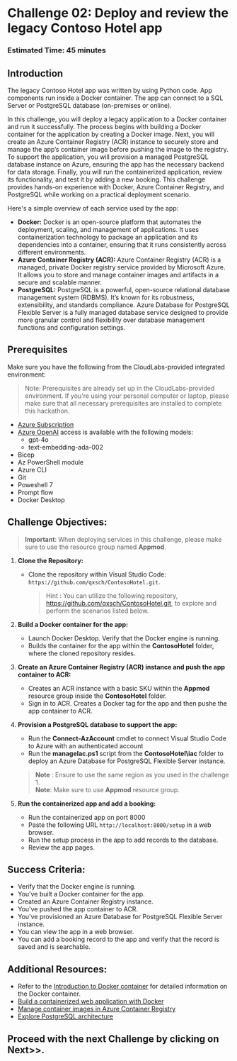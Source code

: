 # Challenge 02: Deploy and review the legacy Contoso Hotel app
### Estimated Time: 45 minutes
## Introduction

The legacy Contoso Hotel app was written by using Python code. App components run inside a Docker container. The app can connect to a SQL Server or PostgreSQL database (on-premises or online).

In this challenge, you will deploy a legacy application to a Docker container and run it successfully. The process begins with building a Docker container for the application by creating a Docker image. Next, you will create an Azure Container Registry (ACR) instance to securely store and manage the app’s container image before pushing the image to the registry. To support the application, you will provision a managed PostgreSQL database instance on Azure, ensuring the app has the necessary backend for data storage. Finally, you will run the containerized application, review its functionality, and test it by adding a new booking. This challenge provides hands-on experience with Docker, Azure Container Registry, and PostgreSQL while working on a practical deployment scenario.

Here's a simple overview of each service used by the app:

- **Docker:** Docker is an open-source platform that automates the deployment, scaling, and management of applications. It uses containerization technology to package an application and its dependencies into a container, ensuring that it runs consistently across different environments.
- **Azure Container Registry (ACR):** Azure Container Registry (ACR) is a managed, private Docker registry service provided by Microsoft Azure. It allows you to store and manage container images and artifacts in a secure and scalable manner.
- **PostgreSQL:** PostgreSQL is a powerful, open-source relational database management system (RDBMS). It’s known for its robustness, extensibility, and standards compliance. Azure Database for PostgreSQL Flexible Server is a fully managed database service designed to provide more granular control and flexibility over database management functions and configuration settings.

## Prerequisites

Make sure you have the following from the CloudLabs-provided integrated environment:

> Note: Prerequisites are already set up in the CloudLabs-provided environment. If you're using your personal computer or laptop, please make sure that all necessary prerequisites are installed to complete this hackathon.

  - [Azure Subscription](https://azure.microsoft.com/en-us/free/)
  - [Azure OpenAI](https://aka.ms/oai/access) access is available with the following models:
    - gpt-4o
    - text-embedding-ada-002
   - Bicep 
   - Az PowerShell module
   - Azure CLI
   - Git
   - Poweshell 7 
   - Prompt flow
   - Docker Desktop

## Challenge Objectives:

> **Important**: When deploying services in this challenge, please make sure to use the resource group named **Appmod**. 

1. **Clone the Repository:**
   - Clone the repository within Visual Studio Code: `https://github.com/qxsch/ContosoHotel.git`.
     > Hint : You can utilize the following repository, https://github.com/qxsch/ContosoHotel.git, to explore and perform the scenarios listed below.   

1. **Build a Docker container for the app:**

   - Launch Docker Desktop. Verify that the Docker engine is running.   
   - Builds the container for the app within the **ContosoHotel** folder, where the cloned repository resides.

1. **Create an Azure Container Registry (ACR) instance and push the app container to ACR:**

   - Creates an ACR instance with a basic SKU within the **Appmod** resource group inside the **ContosoHotel** folder.
   - Sign in to ACR. Creates a Docker tag for the app and then pushe the app container to ACR.

1. **Provision a PostgreSQL database to support the app:**   

   - Run the **Connect-AzAccount** cmdlet to connect Visual Studio Code to Azure with an authenticated account
   - Run the **manageIac.ps1** script from the **ContosoHotel\iac** folder to deploy an Azure Database for PostgreSQL Flexible Server instance.
   > **Note** : Ensure to use the same region as you used in the challenge 1.  
   > **Note**: Make sure to use **Appmod** resource group.

1. **Run the containerized app and add a booking:**

   - Run the containerized app on port 8000
   - Paste the following URL `http://localhost:8000/setup` in a web browser.
   - Run the setup process in the app to add records to the database.
   - Review the app pages.

## Success Criteria:

- Verify that the Docker engine is running.
- You’ve built a Docker container for the app.
- Created an Azure Container Registry instance.
- You’ve pushed the app container to ACR.
- You’ve provisioned an Azure Database for PostgreSQL Flexible Server instance.
- You can view the app in a web browser.
- You can add a booking record to the app and verify that the record is saved and is searchable.

## Additional Resources:

-  Refer to the  [Introduction to Docker container](https://learn.microsoft.com/en-us/training/modules/intro-to-docker-containers/) for detailed information on the Docker container.
-  [Build a containerized web application with Docker](https://learn.microsoft.com/en-us/training/modules/intro-to-containers/)
-  [Manage container images in Azure Container Registry](https://learn.microsoft.com/en-us/training/modules/publish-container-image-to-azure-container-registry/)
-  [Explore PostgreSQL architecture](https://learn.microsoft.com/en-us/training/modules/explore-postgresql-architecture/)


## Proceed with the next Challenge by clicking on **Next**>>.   

